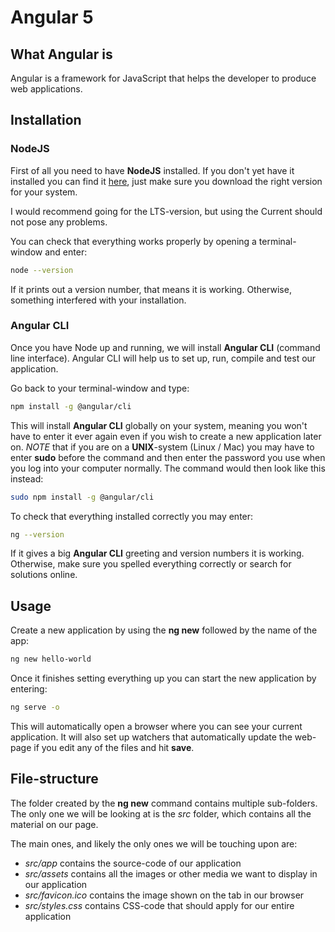 # Angular 5

## What Angular is
Angular is a framework for JavaScript that helps the developer to produce web applications.

## Installation

### NodeJS
First of all you need to have **NodeJS** installed.
If you don't yet have it installed you can find it [here](https://nodejs.org/en/download/), just make sure you download the right version for your system.

I would recommend going for the LTS-version, but using the Current should not pose any problems.

You can check that everything works properly by opening a terminal-window and enter:
```bash
node --version
```
If it prints out a version number, that means it is working. Otherwise, something interfered with your installation.

### Angular CLI
Once you have Node up and running, we will install **Angular CLI** (command line interface).
Angular CLI will help us to set up, run, compile and test our application.

Go back to your terminal-window and type:
```bash
npm install -g @angular/cli
```

This will install **Angular CLI** globally on your system, meaning you won't have to enter it ever again even if you wish to create a new application later on.
*NOTE* that if you are on a **UNIX**-system (Linux / Mac) you may have to enter **sudo** before the command and then enter the password you use when you log into your computer normally.
The command would then look like this instead:
```bash
sudo npm install -g @angular/cli
```

To check that everything installed correctly you may enter:
```bash
ng --version
```
If it gives a big **Angular CLI** greeting and version numbers it is working. Otherwise, make sure you spelled everything correctly or search for solutions online.

## Usage
Create a new application by using the **ng new** followed by the name of the app:
```bash
ng new hello-world
```

Once it finishes setting everything up you can start the new application by entering:
```bash
ng serve -o
```
This will automatically open a browser where you can see your current application.
It will also set up watchers that automatically update the web-page if you edit any of the files and hit **save**.

## File-structure
The folder created by the **ng new** command contains multiple sub-folders. The only one we will be looking at is the *src* folder, which contains all the material on our page.

The main ones, and likely the only ones we will be touching upon are:
- *src/app* contains the source-code of our application
- *src/assets* contains all the images or other media we want to display in our application
- *src/favicon.ico* contains the image shown on the tab in our browser
- *src/styles.css* contains CSS-code that should apply for our entire application
